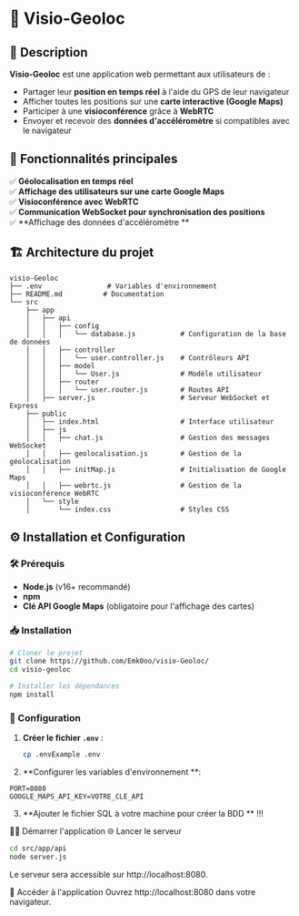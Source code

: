 # 📌 Visio-Geoloc

## 📖 Description

**Visio-Geoloc** est une application web permettant aux utilisateurs de :  
- Partager leur **position en temps réel** à l'aide du GPS de leur navigateur
- Afficher toutes les positions sur une **carte interactive (Google Maps)**
- Participer à une **visioconférence** grâce à **WebRTC**
- Envoyer et recevoir des **données d'accéléromètre** si compatibles avec le navigateur

## 🚀 Fonctionnalités principales

✅ **Géolocalisation en temps réel**  
✅ **Affichage des utilisateurs sur une carte Google Maps**  
✅ **Visioconférence avec WebRTC**  
✅ **Communication WebSocket pour synchronisation des positions**  
✅ **Affichage des données d'accéléromètre **  

## 🏗️ Architecture du projet

```text
visio-Geoloc
├── .env                # Variables d'environnement
├── README.md          # Documentation
└── src
    ├── app
    │   ├── api
    │   │   ├── config
    │   │   │   └── database.js           # Configuration de la base de données
    │   │   ├── controller
    │   │   │   └── user.controller.js    # Contrôleurs API
    │   │   ├── model
    │   │   │   └── User.js               # Modèle utilisateur
    │   │   ├── router
    │   │   │   └── user.router.js        # Routes API
    │   ├── server.js                     # Serveur WebSocket et Express
    ├── public
    │   ├── index.html                    # Interface utilisateur
    │   ├── js
    │   │   ├── chat.js                   # Gestion des messages WebSocket
    │   │   ├── geolocalisation.js        # Gestion de la géolocalisation
    │   │   ├── initMap.js                # Initialisation de Google Maps
    │   │   ├── webrtc.js                 # Gestion de la visioconférence WebRTC
    │   └── style
    │       └── index.css                 # Styles CSS
```

## ⚙️ Installation et Configuration

### 🛠️ Prérequis
- **Node.js** (v16+ recommandé)  
- **npm**
- **Clé API Google Maps** (obligatoire pour l'affichage des cartes)  

### 📥 Installation

```bash
# Cloner le projet
git clone https://github.com/Emk0oo/visio-Geoloc/
cd visio-geoloc

# Installer les dépendances
npm install
```

### 🔧 Configuration

1. **Créer le fichier `.env`** :
   ```bash
   cp .envExample .env
    ```
2. **Configurer les variables d'environnement **:
 ```
PORT=8080
GOOGLE_MAPS_API_KEY=VOTRE_CLE_API
 ```

3. **Ajouter le fichier SQL à votre machine pour créer la BDD ** !!!

🏃‍♂️ Démarrer l'application
🌐 Lancer le serveur
 ```bash
cd src/app/api
node server.js
 ```
Le serveur sera accessible sur http://localhost:8080.

📌 Accéder à l'application
Ouvrez http://localhost:8080 dans votre navigateur.

